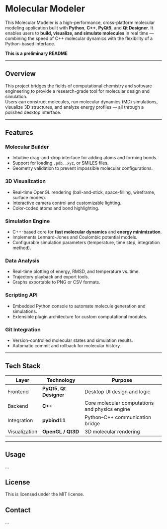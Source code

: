 #  Molecular Modeler

This Molecular Modeler is a high-performance, cross-platform molecular modeling application built with **Python**, **C++**, **PyQt5**, and **Qt Designer**. It enables users to **build, visualize, and simulate molecules** in real time — combining the speed of C++ molecular dynamics with the flexibility of a Python-based interface.

**This is a preliminary README**

---

##  Overview

This project bridges the fields of computational chemistry and software engineering to provide a research-grade tool for molecular design and simulation.  
Users can construct molecules, run molecular dynamics (MD) simulations, visualize 3D structures, and analyze energy profiles — all through a polished desktop interface.

---

##  Features

###  Molecular Builder
- Intuitive drag-and-drop interface for adding atoms and forming bonds.
- Support for loading `.pdb`, `.xyz`, or SMILES files.
- Geometry validation to prevent impossible molecular configurations.

###  3D Visualization
- Real-time OpenGL rendering (ball-and-stick, space-filling, wireframe, surface modes).
- Interactive camera control and customizable lighting.
- Color-coded atoms and bond highlighting.

###  Simulation Engine
- C++-based core for **fast molecular dynamics** and **energy minimization**.
- Implements Lennard-Jones and Coulombic potential models.
- Configurable simulation parameters (temperature, time step, integration method).

###  Data Analysis
- Real-time plotting of energy, RMSD, and temperature vs. time.
- Trajectory playback and export tools.
- Graphs exportable to PNG or CSV formats.

### Scripting API
- Embedded Python console to automate molecule generation and simulations.
- Extensible plugin architecture for custom computational modules.

### Git Integration
- Version-controlled molecular states and simulation results.
- Automatic commit and rollback for molecular history.

---

##  Tech Stack

| Layer | Technology | Purpose |
|-------|-------------|----------|
| Frontend | **PyQt5**, **Qt Designer** | Desktop UI design and logic |
| Backend | **C++** | Core molecular computations and physics engine |
| Integration | **pybind11** | Python–C++ communication bridge |
| Visualization | **OpenGL / Qt3D** | 3D molecular rendering |

---

##  Usage

...

## License 

This is licensed under the MIT license. 

## Contact 

...
